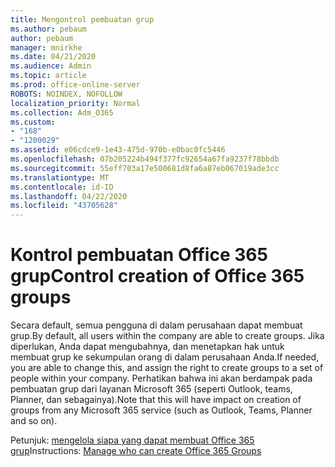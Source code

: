 ```yaml
---
title: Mengontrol pembuatan grup
ms.author: pebaum
author: pebaum
manager: mnirkhe
ms.date: 04/21/2020
ms.audience: Admin
ms.topic: article
ms.prod: office-online-server
ROBOTS: NOINDEX, NOFOLLOW
localization_priority: Normal
ms.collection: Adm_O365
ms.custom:
- "168"
- "1200029"
ms.assetid: e06cdce9-1e43-475d-970b-e0bac0fc5446
ms.openlocfilehash: 07b205224b494f377fc92654a67fa9237f78bbdb
ms.sourcegitcommit: 55eff703a17e500681d8fa6a87eb067019ade3cc
ms.translationtype: MT
ms.contentlocale: id-ID
ms.lasthandoff: 04/22/2020
ms.locfileid: "43705628"
---
```

# <a name="control-creation-of-office-365-groups"></a><span data-ttu-id="772f1-102">Kontrol pembuatan Office 365 grup</span><span class="sxs-lookup"><span data-stu-id="772f1-102">Control creation of Office 365 groups</span></span>

<span data-ttu-id="772f1-103">Secara default, semua pengguna di dalam perusahaan dapat membuat grup.</span><span class="sxs-lookup"><span data-stu-id="772f1-103">By default, all users within the company are able to create groups.</span></span> <span data-ttu-id="772f1-104">Jika diperlukan, Anda dapat mengubahnya, dan menetapkan hak untuk membuat grup ke sekumpulan orang di dalam perusahaan Anda.</span><span class="sxs-lookup"><span data-stu-id="772f1-104">If needed, you are able to change this, and assign the right to create groups to a set of people within your company.</span></span> <span data-ttu-id="772f1-105">Perhatikan bahwa ini akan berdampak pada pembuatan grup dari layanan Microsoft 365 (seperti Outlook, teams, Planner, dan sebagainya).</span><span class="sxs-lookup"><span data-stu-id="772f1-105">Note that this will have impact on creation of groups from any Microsoft 365 service (such as Outlook, Teams, Planner and so on).</span></span>
  
<span data-ttu-id="772f1-106">Petunjuk: [mengelola siapa yang dapat membuat Office 365 grup](https://docs.microsoft.com/office365/admin/create-groups/manage-creation-of-groups)</span><span class="sxs-lookup"><span data-stu-id="772f1-106">Instructions: [Manage who can create Office 365 Groups](https://docs.microsoft.com/office365/admin/create-groups/manage-creation-of-groups)</span></span>
